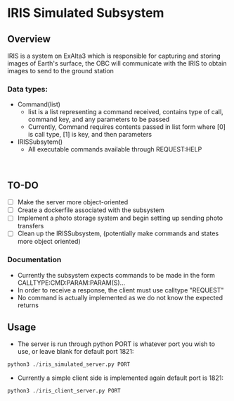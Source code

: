 # IRIS Simulated Subsystem
## Overview
IRIS is a system on ExAlta3 which is responsible for capturing and storing images of Earth's surface, the OBC will communicate with the IRIS to obtain images to send to the ground station

### Data types:
- Command(list)
    - list is a list representing a command received, contains type of call, command key, and any parameters to be passed
    - Currently, Command requires contents passed in list form where [0] is call type, [1] is key, and then parameters
- IRISSubsytem()
    - All executable commands available through REQUEST:HELP

&nbsp;
## TO-DO
- [ ] Make the server more object-oriented
- [ ] Create a dockerfile associated with the subsystem
- [ ] Implement a photo storage system and begin setting up sending photo transfers
- [ ] Clean up the IRISSubsystem, (potentially make commands and states more object oriented)

### Documentation 
- Currently the subsystem expects commands to be made in the form CALLTYPE:CMD:PARAM:PARAM(S)...
- In order to receive a response, the client must use calltype "REQUEST"
- No command is actually implemented as we do not know the expected returns

## Usage
- The server is run through python PORT is whatever port you wish to use, or leave blank for default port 1821:
```python
python3 ./iris_simulated_server.py PORT
```
- Currently a simple client side is implemented again default port is 1821:
```python
python3 ./iris_client_server.py PORT
```

